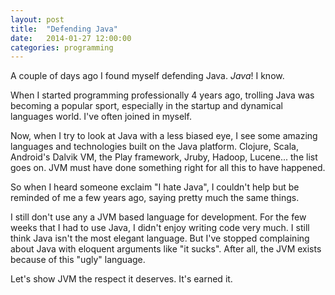 ```yaml
---
layout: post
title:  "Defending Java"
date:   2014-01-27 12:00:00
categories: programming
---
```


A couple of days ago I found myself defending Java. _Java_! I know.

When I started programming professionally 4 years ago, trolling Java was becoming a popular sport, especially in the startup and dynamical languages world. I've often joined in myself.

Now, when I try to look at Java with a less biased eye, I see some amazing languages and technologies built on the Java platform. Clojure, Scala, Android's Dalvik VM, the Play framework, Jruby, Hadoop, Lucene... the list goes on. JVM must have done something right for all this to have happened.

So when I heard someone exclaim "I hate Java", I couldn't help but be reminded of me a few years ago, saying pretty much the same things.

I still don't use any a JVM based language for development. For the few weeks that I had to use Java, I didn't enjoy writing code very much. I still think Java isn't the most elegant language. But I've stopped complaining about Java with eloquent arguments like "it sucks". After all, the JVM exists because of this "ugly" language.

Let's show JVM the respect it deserves. It's earned it.
